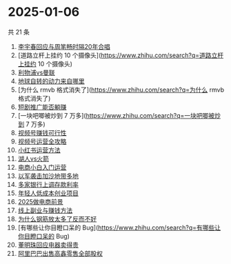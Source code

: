 # 2025-01-06

共 21 条

<!-- BEGIN ZHIHUSEARCH -->
<!-- 最后更新时间 Mon Jan 06 2025 21:27:25 GMT+0800 (China Standard Time) -->
1. [李宇春回应与周笔畅时隔20年合唱](https://www.zhihu.com/search?q=李宇春回应与周笔畅时隔20年合唱)
1. [道路立杆上挂约 10 个摄像头](https://www.zhihu.com/search?q=道路立杆上挂约 10 个摄像头)
1. [利物浦vs曼联](https://www.zhihu.com/search?q=利物浦vs曼联)
1. [地球自转的动力来自哪里](https://www.zhihu.com/search?q=地球自转的动力来自哪里)
1. [为什么 rmvb 格式消失了](https://www.zhihu.com/search?q=为什么 rmvb 格式消失了)
1. [短剧推广能否躺赚](https://www.zhihu.com/search?q=短剧推广能否躺赚)
1. [一块吧唧被炒到 7 万多](https://www.zhihu.com/search?q=一块吧唧被炒到 7 万多)
1. [视频号赚钱可行性](https://www.zhihu.com/search?q=视频号赚钱可行性)
1. [视频号运营全攻略](https://www.zhihu.com/search?q=视频号运营全攻略)
1. [小红书运营方法](https://www.zhihu.com/search?q=小红书运营方法)
1. [湖人vs火箭](https://www.zhihu.com/search?q=湖人vs火箭)
1. [电商小白入门运营](https://www.zhihu.com/search?q=电商小白入门运营)
1. [以军袭击加沙地带多地](https://www.zhihu.com/search?q=以军袭击加沙地带多地)
1. [多家银行上调存款利率](https://www.zhihu.com/search?q=多家银行上调存款利率)
1. [年轻人低成本创业项目](https://www.zhihu.com/search?q=年轻人低成本创业项目)
1. [2025做电商前景](https://www.zhihu.com/search?q=2025做电商前景)
1. [线上副业与赚钱方法](https://www.zhihu.com/search?q=线上副业与赚钱方法)
1. [为什么钢筋放太多了反而不好](https://www.zhihu.com/search?q=为什么钢筋放太多了反而不好)
1. [有哪些让你目瞪口呆的 Bug](https://www.zhihu.com/search?q=有哪些让你目瞪口呆的 Bug)
1. [董明珠回应电器卖得贵](https://www.zhihu.com/search?q=董明珠回应电器卖得贵)
1. [阿里巴巴出售高鑫零售全部股权](https://www.zhihu.com/search?q=阿里巴巴出售高鑫零售全部股权)
<!-- END ZHIHUSEARCH -->
